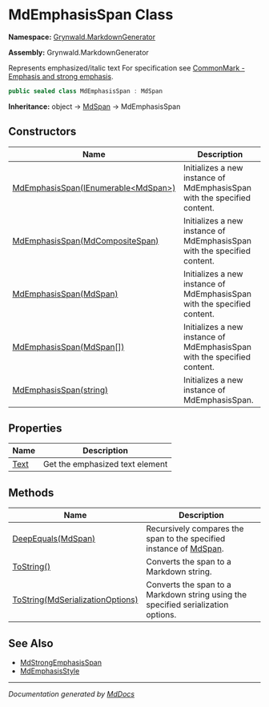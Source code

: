 ﻿# MdEmphasisSpan Class

**Namespace:** [Grynwald.MarkdownGenerator](../index.md)

**Assembly:** Grynwald.MarkdownGenerator

Represents emphasized\/italic text For specification see [CommonMark \- Emphasis and strong emphasis](https://spec.commonmark.org/0.28/#emphasis-and-strong-emphasis).

```csharp
public sealed class MdEmphasisSpan : MdSpan
```

**Inheritance:** object → [MdSpan](../MdSpan/index.md) → MdEmphasisSpan

## Constructors

| Name                                                                                           | Description                                                              |
| ---------------------------------------------------------------------------------------------- | ------------------------------------------------------------------------ |
| [MdEmphasisSpan(IEnumerable\<MdSpan\>)](constructors/index.md#mdemphasisspanienumerablemdspan) | Initializes a new instance of MdEmphasisSpan with the specified content. |
| [MdEmphasisSpan(MdCompositeSpan)](constructors/index.md#mdemphasisspanmdcompositespan)         | Initializes a new instance of MdEmphasisSpan with the specified content. |
| [MdEmphasisSpan(MdSpan)](constructors/index.md#mdemphasisspanmdspan)                           | Initializes a new instance of MdEmphasisSpan with the specified content. |
| [MdEmphasisSpan(MdSpan\[\])](constructors/index.md#mdemphasisspanmdspan)                       | Initializes a new instance of MdEmphasisSpan with the specified content. |
| [MdEmphasisSpan(string)](constructors/index.md#mdemphasisspanstring)                           | Initializes a new instance of MdEmphasisSpan.                            |

## Properties

| Name                       | Description                     |
| -------------------------- | ------------------------------- |
| [Text](properties/Text.md) | Get the emphasized text element |

## Methods

| Name                                                                                   | Description                                                                              |
| -------------------------------------------------------------------------------------- | ---------------------------------------------------------------------------------------- |
| [DeepEquals(MdSpan)](methods/DeepEquals.md)                                            | Recursively compares the span to the specified instance of [MdSpan](../MdSpan/index.md). |
| [ToString()](methods/ToString.md#tostring)                                             | Converts the span to a Markdown string.                                                  |
| [ToString(MdSerializationOptions)](methods/ToString.md#tostringmdserializationoptions) | Converts the span to a Markdown string using the specified serialization options.        |

## See Also

- [MdStrongEmphasisSpan](../MdStrongEmphasisSpan/index.md)
- [MdEmphasisStyle](../MdEmphasisStyle/index.md)

___

*Documentation generated by [MdDocs](https://github.com/ap0llo/mddocs)*
